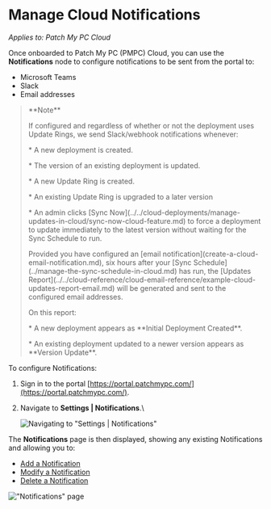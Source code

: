 # Manage Cloud Notifications

_Applies to: Patch My PC Cloud_

Once onboarded to Patch My PC (PMPC) Cloud, you can use the **Notifications** node to configure notifications to be sent from the portal to:

* Microsoft Teams
* Slack
* Email addresses

> \*\*Note\*\*
>
> If configured and regardless of whether or not the deployment uses Update Rings, we send Slack/webhook notifications whenever:
>
> \* A new deployment is created.
>
> \* The version of an existing deployment is updated.
>
> \* A new Update Ring is created.
>
> \* An existing Update Ring is upgraded to a later version
>
> \* An admin clicks \[Sync Now]\(../../cloud-deployments/manage-updates-in-cloud/sync-now-cloud-feature.md) to force a deployment to update immediately to the latest version without waiting for the Sync Schedule to run.
>
> Provided you have configured an \[email notification]\(create-a-cloud-email-notification.md), six hours after your \[Sync Schedule]\(../manage-the-sync-schedule-in-cloud.md) has run, the \[Updates Report]\(../../cloud-reference/cloud-email-reference/example-cloud-updates-report-email.md) will be generated and sent to the configured email addresses.
>
> On this report:
>
> \* A new deployment appears as \*\*Initial Deployment Created\*\*.
>
> \* An existing deployment updated to a newer version appears as \*\*Version Update\*\*.

To configure Notifications:

1. Sign in to the portal [https://portal.patchmypc.com/](https://portal.patchmypc.com/).
2.  Navigate to **Settings | Notifications**.\\

    ![Navigating to "Settings | Notifications"](../../../_images/image-\(760\).png)

The **Notifications** page is then displayed, showing any existing Notifications and allowing you to:

* [Add a Notification](add-a-cloud-notification.md)
* [Modify a Notification](modify-a-cloud-notification.md)
* [Delete a Notification](delete-a-cloud-notification.md)

!["Notifications" page](../../../_images/image-\(761\).png)
